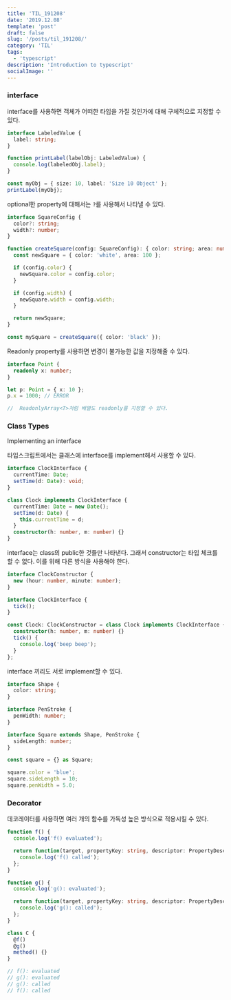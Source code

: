 ```yaml
---
title: 'TIL_191208'
date: '2019.12.08'
template: 'post'
draft: false
slug: '/posts/til_191208/'
category: 'TIL'
tags:
  - 'typescript'
description: 'Introduction to typescript'
socialImage: ''
---
```


### interface

interface를 사용하면 객체가 어떠한 타입을 가질 것인가에 대해 구체적으로 지정할 수 있다.

```ts
interface LabeledValue {
  label: string;
}

function printLabel(labelObj: LabeledValue) {
  console.log(labeledObj.label);
}

const myObj = { size: 10, label: 'Size 10 Object' };
printLabel(myObj);
```

optional한 property에 대해서는 `?`를 사용해서 나타낼 수 있다.

```ts
interface SquareConfig {
  color?: string;
  width?: number;
}

function createSquare(config: SquareConfig): { color: string; area: number } {
  const newSquare = { color: 'white', area: 100 };

  if (config.color) {
    newSquare.color = config.color;
  }

  if (config.width) {
    newSquare.width = config.width;
  }

  return newSquare;
}

const mySquare = createSquare({ color: 'black' });
```

Readonly property를 사용하면 변경이 불가능한 값을 지정해줄 수 있다.

```ts
interface Point {
  readonly x: number;
}

let p: Point = { x: 10 };
p.x = 1000; // ERROR

//  ReadonlyArray<T>처럼 배열도 readonly를 지정할 수 있다.
```

### Class Types

Implementing an interface

타입스크립트에서는 클래스에 interface를 implement해서 사용할 수 있다.

```ts
interface ClockInterface {
  currentTime: Date;
  setTime(d: Date): void;
}

class Clock implements ClockInterface {
  currentTime: Date = new Date();
  setTime(d: Date) {
    this.currentTime = d;
  }
  constructor(h: number, m: number) {}
}
```

interface는 class의 public한 것들만 나타낸다. 그래서 constructor는 타입 체크를 할 수 없다. 이를 위해 다른 방식을 사용해야 한다.

```ts
interface ClockConstructor {
  new (hour: number, minute: number);
}

interface ClockInterface {
  tick();
}

const Clock: ClockConstructor = class Clock implements ClockInterface {
  constructor(h: number, m: number) {}
  tick() {
    console.log('beep beep');
  }
};
```

interface 끼리도 서로 implement할 수 있다.

```ts
interface Shape {
  color: string;
}

interface PenStroke {
  penWidth: number;
}

interface Square extends Shape, PenStroke {
  sideLength: number;
}

const square = {} as Square;

square.color = 'blue';
square.sideLength = 10;
square.penWidth = 5.0;
```

### **Decorator**

데코레이터를 사용하면 여러 개의 함수를 가독성 높은 방식으로 적용시킬 수 있다.

```ts
function f() {
  console.log('f() evaluated');

  return function(target, propertyKey: string, descriptor: PropertyDescriptor) {
    console.log('f() called');
  };
}

function g() {
  console.log('g(): evaluated');

  return function(target, propertyKey: string, descriptor: PropertyDescriptor) {
    console.log('g(): called');
  };
}

class C {
  @f()
  @g()
  method() {}
}

// f(): evaluated
// g(): evaluated
// g(): called
// f(): called
```
